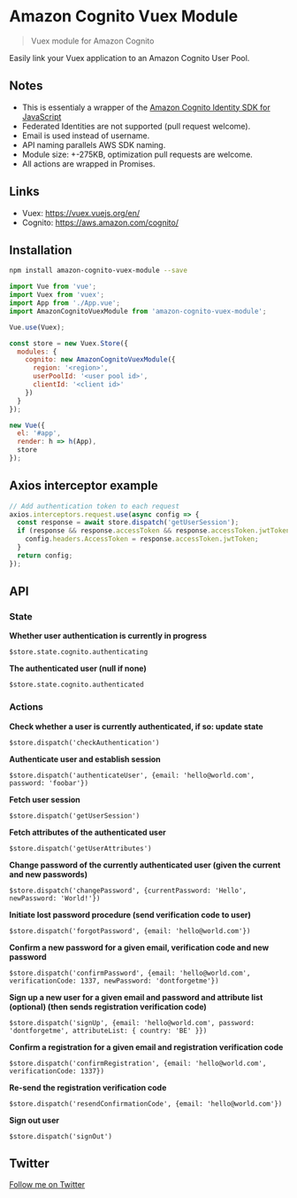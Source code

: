 # Amazon Cognito Vuex Module

> Vuex module for Amazon Cognito

Easily link your Vuex application to an Amazon Cognito User Pool.

## Notes

* This is essentialy a wrapper of the [Amazon Cognito Identity SDK for JavaScript](https://github.com/aws/aws-amplify/tree/master/packages/amazon-cognito-identity-js)
* Federated Identities are not supported (pull request welcome).
* Email is used instead of username.
* API naming parallels AWS SDK naming.
* Module size: +-275KB, optimization pull requests are welcome.
* All actions are wrapped in Promises.

## Links

* Vuex: https://vuex.vuejs.org/en/
* Cognito: https://aws.amazon.com/cognito/

## Installation

```bash
npm install amazon-cognito-vuex-module --save
```

```javascript
import Vue from 'vue';
import Vuex from 'vuex';
import App from './App.vue';
import AmazonCognitoVuexModule from 'amazon-cognito-vuex-module';

Vue.use(Vuex);

const store = new Vuex.Store({
  modules: {
    cognito: new AmazonCognitoVuexModule({
      region: '<region>',
      userPoolId: '<user pool id>',
      clientId: '<client id>'
    })
  }
});

new Vue({
  el: '#app',
  render: h => h(App),
  store
});
```

## Axios interceptor example

```javascript
// Add authentication token to each request
axios.interceptors.request.use(async config => {
  const response = await store.dispatch('getUserSession');
  if (response && response.accessToken && response.accessToken.jwtToken) {
    config.headers.AccessToken = response.accessToken.jwtToken;
  }
  return config;
});
```

## API

### State

**Whether user authentication is currently in progress**

`$store.state.cognito.authenticating`

**The authenticated user (null if none)**

`$store.state.cognito.authenticated`

### Actions

**Check whether a user is currently authenticated, if so: update state**

`$store.dispatch('checkAuthentication')`

**Authenticate user and establish session**

`$store.dispatch('authenticateUser', {email: 'hello@world.com', password: 'foobar'})`

**Fetch user session**

`$store.dispatch('getUserSession')`

**Fetch attributes of the authenticated user**

`$store.dispatch('getUserAttributes')`

**Change password of the currently authenticated user (given the current and new passwords)**

`$store.dispatch('changePassword', {currentPassword: 'Hello', newPassword: 'World!'})`

**Initiate lost password procedure (send verification code to user)**

`$store.dispatch('forgotPassword', {email: 'hello@world.com'})`

**Confirm a new password for a given email, verification code and new password**

`$store.dispatch('confirmPassword', {email: 'hello@world.com', verificationCode: 1337, newPassword: 'dontforgetme'})`

**Sign up a new user for a given email and password and attribute list (optional) (then sends registration verification code)**

`$store.dispatch('signUp', {email: 'hello@world.com', password: 'dontforgetme', attributeList: { country: 'BE' }})`

**Confirm a registration for a given email and registration verification code**

`$store.dispatch('confirmRegistration', {email: 'hello@world.com', verificationCode: 1337})`

**Re-send the registration verification code**

`$store.dispatch('resendConfirmationCode', {email: 'hello@world.com'})`

**Sign out user**

`$store.dispatch('signOut')`

## Twitter

[Follow me on Twitter](https://twitter.com/KrolsBjorn)
